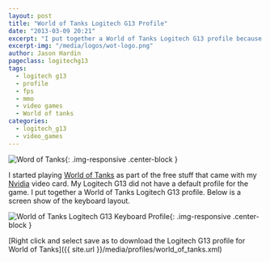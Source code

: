 ```yaml
---
layout: post
title: "World of Tanks Logitech G13 Profile"
date: "2013-03-09 20:21"
excerpt: "I put together a World of Tanks Logitech G13 profile because my Logitech g13 didn't have one by default."
excerpt-img: "/media/logos/wot-logo.png"
author: Jason Hardin
pageclass: logitechg13
tags:
  - logitech g13
  - profile
  - fps
  - mmo
  - video games
  - World of tanks
categories:
  - logitech_g13
  - video_games
---
```

![Word of Tanks]({{site.url}}/media/logos/wot-logo.png){: .img-responsive  .center-block }

I started playing [World of Tanks](http://worldoftanks.com/) as part of the free stuff that came with my [Nvidia](http://www.nvidia.com/page/home.html) video card. My Logitech G13 did not have a default profile for the game. I put together a World of Tanks Logitech G13 profile. Below is a screen show of the keyboard layout.

![World of Tanks Logitech G13 Keyboard Profile]({{site.url}}/media/profiles/world_of_tanks_keyboard_layout.png){: .img-responsive  .center-block }

[Right click and select save as to download the Logitech G13 profile for World of Tanks]({{ site.url }}/media/profiles/world_of_tanks.xml)
